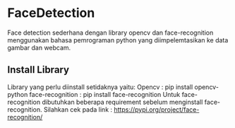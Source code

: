 # FaceDetection
Face detection sederhana dengan library opencv dan face-recognition menggunakan bahasa pemrograman python yang diimpelemtasikan ke data gambar dan webcam.
## Install Library
Library yang perlu diinstall setidaknya yaitu:
Opencv : pip install opencv-python
face-recognition : pip install face-recognition
Untuk face-recognition dibutuhkan beberapa requirement sebelum menginstall face-recognition. Silahkan cek pada link : https://pypi.org/project/face-recognition/
